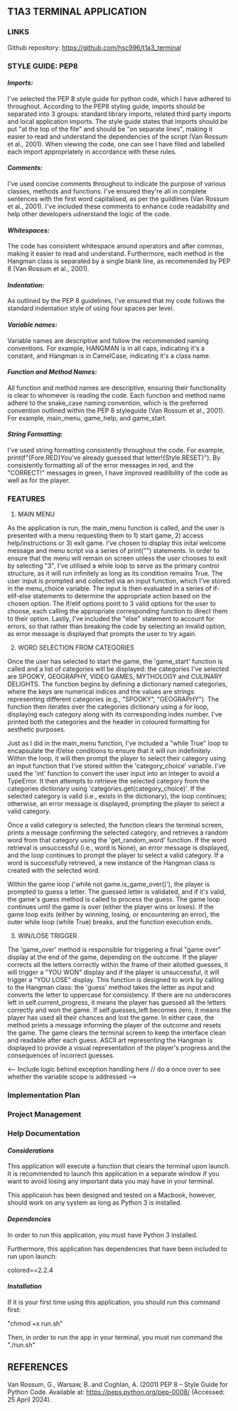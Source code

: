 ## T1A3 TERMINAL APPLICATION

### LINKS
Github repository: https://github.com/hsc996/t1a3_terminal

### STYLE GUIDE: PEP8

#### _Imports:_
I've selected the PEP 8 style guide for python code, which I have adhered to throughout. According to the PEP8 styling guide, imports should be separated into 3 groups: standard library imports, related third party imports and local application imports. The style guide states that imports should be put "at the top of the file" and should be "on separate lines", making it easier to read and understand the dependencies of the script (Van Rossum et al., 2001). When viewing the code, one can see I have filed and labelled each import appropriately in accordance with these rules.

#### _Comments:_
I've used concise comments throughout to indicate the purpose of various classes, methods and functions. I've ensured they're all in complete sentences with the first word capitalised, as per the guildlines (Van Rossum et al., 2001). I've included these comments to enhance code readability and help other developers udnerstand the logic of the code.

#### _Whitespaces:_
The code has consistent whitespace around operators and after commas, making it easier to read and understand. Furthermore, each method in the Hangman class is separated by a single blank line, as recommended by PEP 8 (Van Rossum et al., 2001).

#### _Indentation:_
As outlined by the PEP 8 guidelines, I've ensured that my code follows the standard indentation style of using four spaces per level.

#### _Variable names:_
Variable names are descriptive and follow the recommended naming conventions. For example, HANGMAN is in all caps, indicating it's a constant, and Hangman is in CamelCase, indicating it's a class name. 

#### _Function and Method Names:_
All function and method names are descriptive, ensuring their functionality is clear to whomever is reading the code. Each function and method name adhere to the snake_case naming convention, which is the preferred convention outlined within the PEP 8 styleguide (Van Rossum et al., 2001). For example, main_menu, game_help, and game_start.

#### _String Formatting:_
I've used string formatting consistently throughout the code. For example, print(f"{Fore.RED}You've already guessed that letter!{Style.RESET}"). By consistently formatting all of the error messages in red, and the "CORRECT!" messages in green, I have improved readilbility of the code as well as for the player.


### FEATURES


1) MAIN MENU

As the application is run, the main_menu function is called, and the user is presented with a menu requesting them to 1) start game, 2) access help/instructions or 3) exit game. I've chosen to display this inital welcome message and menu script via a series of print("") statements. In order to ensure that the menu will remain on screen unless the user chooses to exit by selecting "3", I've utilised a while loop to serve as the primary control structure, as it will run infinitely as long as its condition remains True. The user input is prompted and collected via an input function, which I've stored in the menu_choice variable. The input is then evaluated in a series of if-elif-else statements to determine the appropriate action based on the chosen option. The if/elif options point to 3 valid options for the user to choose, each calling the appropriate corresponding function to direct them to their option. Lastly, I've included the "else" statement to account for errors, so that rather than breaking the code by selecting an invalid option, as error message is displayed that prompts the user to try again.


2) WORD SELECTION FROM CATEGORIES

Once the user has selected to start the game, the 'game_start' function is called and a list of categories will be displayed: the categories I've selected are SPOOKY, GEOGRAPHY, VIDEO GAMES, MYTHOLOGY and CULINARY DELIGHTS. The function begins by defining a dictionary named categories, where the keys are numerical indices and the values are strings representing different categories (e.g., "SPOOKY", "GEOGRAPHY"). The function then iterates over the categories dictionary using a for loop, displaying each category along with its corresponding index number. I've printed both the categories and the header in coloured formatting for aesthetic purposes.

Just as I did in the main_menu function, I've included a "while True" loop to encapsulate the if/else conditions to ensure that it will run indefinitely. Within the loop, it will then prompt the player to select their category using an input function that I've stored within the 'category_choice' variable. I've used the 'int' function to convert the user input into an integer to avoid a TypeError. It then attempts to retrieve the selected category from the categories dictionary using 'categories.get(category_choice)'. If the selected category is valid (i.e., exists in the dictionary), the loop continues; otherwise, an error message is displayed, prompting the player to select a valid category.

Once a valid category is selected, the function clears the terminal screen, prints a message confirming the selected category, and retrieves a random word from that category using the 'get_random_word' function. If the word retrieval is unsuccessful (i.e., word is None), an error message is displayed, and the loop continues to prompt the player to select a valid category. If a word is successfully retrieved, a new instance of the Hangman class is created with the selected word.

Within the game loop ('while not game.is_game_over()'), the player is prompted to guess a letter. The guessed letter is validated, and if it's valid, the game's guess method is called to process the guess. The game loop continues until the game is over (either the player wins or loses). If the game loop exits (either by winning, losing, or encountering an error), the outer while loop (while True) breaks, and the function execution ends.


3) WIN/LOSE TRIGGER

The 'game_over' method is responsible for triggering a final "game over" display at the end of the game, depending on the outcome. If the player corrects all the letters correctly within the frame of their allotted guesses, it will trigger a "YOU WON" display and if the player is unsuccessful, it will trigger a "YOU LOSE" display. This function is designed to work by calling to the Hangman class: the 'guess' method takes the letter as input and converts the letter to uppercase for consistency. If there are no underscores left in self.current_progress, it means the player has guessed all the letters correctly and won the game. If self.guesses_left becomes zero, it means the player has used all their chances and lost the game. In either case, the method prints a message informing the player of the outcome and resets the game. The game clears the terminal screen to keep the interface clean and readable after each guess. ASCII art representing the Hangman is displayed to provide a visual representation of the player's progress and the consequences of incorrect guesses.


<-- Include logic behind exception handling here // do a once over to see whether the variable scope is addressed -->

### Implementation Plan



### Project Management



### Help Documentation

#### _Considerations_

This application will execute a function that clears the terminal upon launch. It is recommended to launch this application in a separate window if you want to avoid losing any important data you may have in your terminal.

This applicaion has been designed and tested on a Macbook, however, should work on any system as long as Python 3 is installed.

#### _Dependencies_

In order to run this application, you must have Python 3 installed.

Furthermore, this application has dependencies that have been included to run upon launch:

colored==2.2.4

#### _Installation_

If it is your first time using this application, you should run this command first:

"chmod +x run.sh"

Then, in order to run the app in your terminal, you must run command the "./run.sh"







## REFERENCES

Van Rossum, G., Warsaw, B. and Coghlan, A. (2001) PEP 8 – Style Guide for Python Code. Available at:
https://peps.python.org/pep-0008/ (Accessed: 25 April 2024).

